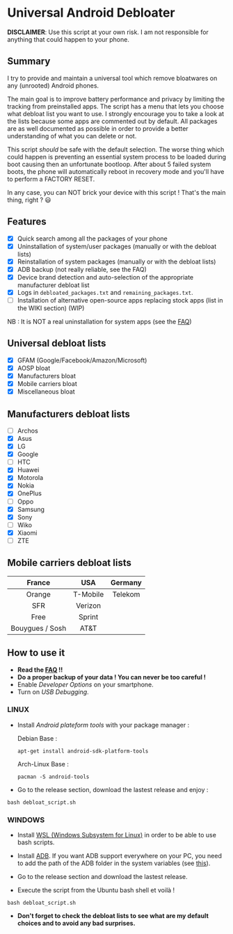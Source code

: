 # Universal Android Debloater

**DISCLAIMER**: Use this script at your own risk. I am not responsible for anything that could happen to your phone. 

## Summary
I try to provide and maintain a universal tool which remove bloatwares on any (unrooted) Android phones. 

The main goal is to improve battery performance and privacy by limiting the tracking from preinstalled apps. The script has a menu that lets you choose what debloat list you want to use. I strongly encourage you to take a look at the lists because some apps are commented out by default. All packages are as well documented as possible in order to provide a better understanding of what you can delete or not.

This script *should* be safe with the default selection. The worse thing which could happen is preventing an essential system process to be loaded during boot causing then an unfortunate bootloop. After about 5 failed system boots, the phone will automatically reboot in recovery mode and you'll have to perform a FACTORY RESET. 

In any case, you can NOT brick your device with this script ! That's the main thing, right ? :smiley:

## Features 
* [X] Quick search among all the packages of your phone
* [X] Uninstallation of system/user packages (manually or with the debloat lists)
* [X] Reinstallation of system packages (manually or with the debloat lists)
* [X] ADB backup (not really reliable, see the FAQ)
* [X] Device brand detection and auto-selection of the appropriate manufacturer debloat list
* [X] Logs in `debloated_packages.txt` and `remaining_packages.txt`.
* [ ] Installation of alternative open-source apps replacing stock apps (list in the WIKI section) (WIP)

NB : It is NOT a real uninstallation for system apps (see the [FAQ](https://gitlab.com/W1nst0n/universal-android-debloater/-/wikis/FAQ))

## Universal debloat lists 
* [X] GFAM (Google/Facebook/Amazon/Microsoft)
* [X] AOSP bloat
* [X] Manufacturers bloat
* [X] Mobile carriers bloat
* [X] Miscellaneous bloat

## Manufacturers debloat lists
* [ ] Archos
* [X] Asus
* [X] LG
* [X] Google
* [ ] HTC
* [X] Huawei
* [X] Motorola
* [X] Nokia
* [X] OnePlus
* [ ] Oppo	
* [X] Samsung
* [X] Sony
* [ ] Wiko
* [X] Xiaomi
* [ ] ZTE

## Mobile carriers debloat lists 

|    **France**   | **USA**  |**Germany** |
|:---------------:|:--------:|:----------:|
| Orange          | T-Mobile |  Telekom   |
| SFR             | Verizon  |            |
| Free            | Sprint   |            |
| Bouygues / Sosh | AT&T     |            |


## How to use it 
- **Read the [FAQ](https://gitlab.com/W1nst0n/universal-android-debloater/-/wikis/FAQ) !!**
- **Do a proper backup of your data ! You can never be too careful !**
- Enable *Developer Options* on your smartphone.
- Turn on *USB Debugging*.

### LINUX
- Install *Android plateform tools* with your package manager :

 	Debian Base : 
 	```console
	apt-get install android-sdk-platform-tools
 	```
 	Arch-Linux Base :
 	```console
 	pacman -S android-tools
	```

- Go to the release section, download the lastest release and enjoy : 
```
bash debloat_script.sh
```


### WINDOWS
- Install [WSL (Windows Subsystem for Linux)](https://itsfoss.com/install-bash-on-windows/) in order to be able to use bash scripts.

- Install [ADB](https://dl.google.com/android/repository/platform-tools-latest-windows.zip). If you want ADB support everywhere on your PC, you need to add the path of the ADB folder in the system variables (see [this](https://www.xda-developers.com/adb-fastboot-any-directory-windows-linux/)).

- Go to the release section and download the lastest release.

- Execute the script from the Ubuntu bash shell et voilà !
```
bash debloat_script.sh
```

- **Don't forget to check the debloat lists to see what are my default choices and to avoid any bad surprises.**


